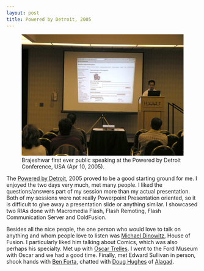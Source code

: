 ```yaml
---
layout: post
title: Powered by Detroit, 2005
---
```


<figure class="feature">
  <img src="/static/2005/brajeshwar-powered-by-detroit-hyatt-2005-apr-10.jpg" alt="Brajeshwar" loading="lazy">
  <figcaption>
    Brajeshwar first ever public speaking at the Powered by Detroit Conference, USA (Apr 10, 2005).
  </figcaption>
</figure>

The [Powered by Detroit](http://www.poweredbydetroit.org/), 2005 proved to be a good starting ground for me. I enjoyed the two days very much, met many people. I liked the questions/answers part of my session more than my actual presentation. Both of my sessions were not really Powerpoint Presentation oriented, so it is difficult to give away a presentation slide or anything similar. I showcased two RIAs done with Macromedia Flash, Flash Remoting, Flash Communication Server and ColdFusion.

Besides all the nice people, the one person who would love to talk on anything and whom people love to listen was [Michael Dinowitz](http://houseoffusion.com/), House of Fusion. I particularly liked him talking about Comics, which was also perhaps his specialty. Met up with [Oscar Trelles](http://www.oscartrelles.com/). I went to the Ford Museum with Oscar and we had a good time. Finally, met Edward Sullivan in person, shook hands with [Ben Forta](https://en.wikipedia.org/wiki/Ben_Forta), chatted with [Doug Hughes](http://www.doughughes.net/) of [Alagad](http://www.alagad.com/).